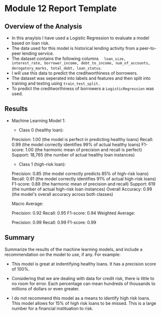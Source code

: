 # Module 12 Report Template

## Overview of the Analysis

* In this anaylsis I have used a Logistic Regression to evaluate a model based on loan risk. 
* The data used for this model is historical lending activity from a peer-to-peer lending service.
* The dataset contains the following columns `	loan_size, interest_rate, borrower_income, debt_to_income, num_of_accounts, derogatory_marks, total_debt, loan_status`. 
* I will use this data to predict the creditworthiness of borrowers.
* The dataset was seperated into labels and features and then split into training and testing using `train_test_split.`
* To predict the creditworthiness of borrowers a `LogisticRegression` was used.

## Results


* Machine Learning Model 1:
    * Class 0 (healthy loan):

    Precision: 1.00 (the model is perfect in predicting healthy loans)
    Recall: 0.99 (the model correctly identifies 99% of actual healthy loans)
    F1-score: 1.00 (the harmonic mean of precision and recall is perfect)
    Support: 18,765 (the number of actual healthy loan instances)
    
    * Class 1 (high-risk loan):

    Precision: 0.85 (the model correctly predicts 85% of high-risk loans)
    Recall: 0.91 (the model correctly identifies 91% of actual high-risk loans)
    F1-score: 0.88 (the harmonic mean of precision and recall)
    Support: 619 (the number of actual high-risk loan instances)
    Overall Accuracy: 0.99 (the model's overall accuracy across both classes)

    Macro Average:

    Precision: 0.92
    Recall: 0.95
    F1-score: 0.94
    Weighted Average:

    Precision: 0.99
    Recall: 0.99
    F1-score: 0.99

## Summary

Summarize the results of the machine learning models, and include a recommendation on the model to use, if any. For example:

*  This model is great at indentifying healthy loans. It has a precision score of 100%. 

*  Considering that we are dealing with data for credit risk, there is little to no room for error. Each percentage can mean hundreds of thousands to millions of dollars or even greater.

*  I do not recommend this model as a means to identify high risk loans. This model allows for 15% of high risk loans to be missed. This is a large number for a financial instituation to risk. 
